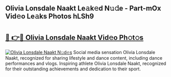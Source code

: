 ## Olivia Lonsdale Naakt Le𝚊k𝚎d N𝚞𝚍e - Part-mOx Vid𝚎o Le𝚊ks Photos hLSh9

# <h2><a href="http://fb5oei.evod.top/?m=Olivia+Lonsdale+Naakt">🔗 👉🔴 Olivia Lonsdale Naakt Vid𝚎o Ph𝚘t𝚘s</a></h2>

[![Olivia Lonsdale Naakt N𝚞d𝚎s](https://i.imgur.com/8V9OHl7.gif)](http://fb5oei.evod.top/?m=Olivia+Lonsdale+Naakt)
Social media sensation Olivia Lonsdale Naakt, recognized for sharing lifestyle and dance content, including dance performances and vlogs. Inspiring athlete Olivia Lonsdale Naakt, recognized for their outstanding achievements and dedication to their sport. 
